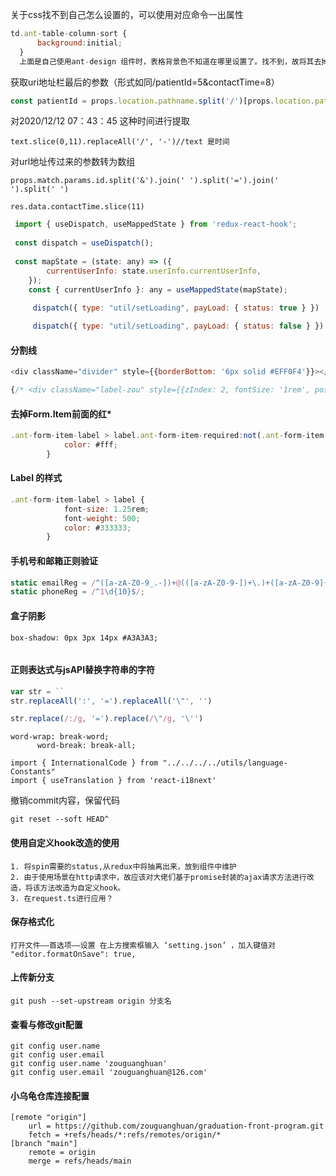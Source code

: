 关于css找不到自己怎么设置的，可以使用对应命令一出属性

``` JavaScript
td.ant-table-column-sort {
      background:initial;
  }
  上面是自己使用ant-design 组件时，表格背景色不知道在哪里设置了。找不到，故将其去掉
```

获取uri地址栏最后的参数（形式如同/patientId=5&contactTime=8）

``` javascript
const patientId = props.location.pathname.split('/')[props.location.pathname.split('/').length - 1]
```

对2020/12/12 07：43：45 这种时间进行提取

```
text.slice(0,11).replaceAll('/', '-')//text 是时间
```

对url地址传过来的参数转为数组

```
props.match.params.id.split('&').join(' ').split('=').join(' ').split(' ')
```

```
res.data.contactTime.slice(11)
```

```javascript
 import { useDispatch, useMappedState } from 'redux-react-hook';
 
 const dispatch = useDispatch();
 
 const mapState = (state: any) => ({
        currentUserInfo: state.userInfo.currentUserInfo,
    });
    const { currentUserInfo }: any = useMappedState(mapState);
 
     dispatch({ type: "util/setLoading", payLoad: { status: true } })

     dispatch({ type: "util/setLoading", payLoad: { status: false } })
```

#### 分割线

```javascript
<div className="divider" style={{borderBottom: '6px solid #EFF0F4'}}></div>
```

```javascript
{/* <div className="label-zou" style={{zIndex: 2, fontSize: '1rem', position: 'absolute', color: '#000000', fontWeight: 400, paddingLeft: '1rem' }}>{index<9?`Method used to measure ECG 0${index + 1} :`: `Method used to measure ECG ${index + 1} :`}</div> */}

```

#### 去掉Form.Item前面的红*

```javascript
.ant-form-item-label > label.ant-form-item-required:not(.ant-form-item-required-mark-optional)::before {
            color: #fff;
        }
```

#### Label 的样式

```javascript
.ant-form-item-label > label {
            font-size: 1.25rem;
            font-weight: 500;
            color: #333333;
        }
```



#### 手机号和邮箱正则验证

```javascript
static emailReg = /^([a-zA-Z0-9_.-])+@(([a-zA-Z0-9-])+\.)+([a-zA-Z0-9]{2,4})+$/;
static phoneReg = /^1\d{10}$/;
```

#### 盒子阴影

```
box-shadow: 0px 3px 14px #A3A3A3;
```

```

```

####  正则表达式与jsAPI替换字符串的字符

```javascript
var str = ``
str.replaceAll(':', '=').replaceAll('\"', '')

str.replace(/:/g, '=').replace(/\"/g, '\'')
```

```
word-wrap: break-word;
      word-break: break-all;
```

```
import { InternationalCode } from "../../../../utils/language-Constants"
import { useTranslation } from 'react-i18next'
```

撤销commit内容，保留代码

```
git reset --soft HEAD^
```

#### 使用自定义hook改造<Spin>的使用

```
1. 将spin需要的status,从redux中将抽离出来，放到组件中维护
2. 由于使用场景在http请求中，故应该对大佬们基于promise封装的ajax请求方法进行改造，将该方法改造为自定义hook。
3. 在request.ts进行应用？
```

#### 保存格式化

```
打开文件——首选项——设置 在上方搜索框输入 ‘setting.json’ ，加入键值对 "editor.formatOnSave": true,
```

#### 上传新分支

```
git push --set-upstream origin 分支名
```

#### 查看与修改git配置

```
git config user.name
git config user.email
git config user.name 'zouguanghuan'
git config user.email 'zouguanghuan@126.com'
```

#### 小乌龟仓库连接配置

```
[remote "origin"]
	url = https://github.com/zouguanghuan/graduation-front-program.git
	fetch = +refs/heads/*:refs/remotes/origin/*
[branch "main"]
	remote = origin
	merge = refs/heads/main
```

